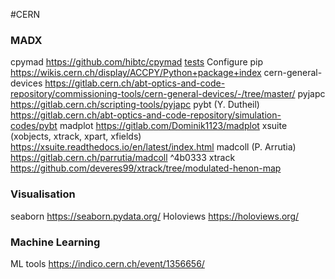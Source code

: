 #CERN 
### MADX
cpymad https://github.com/hibtc/cpymad [tests](https://github.com/MethodicalAcceleratorDesign/MAD-X/tree/master/tests)
Configure pip https://wikis.cern.ch/display/ACCPY/Python+package+index 
cern-general-devices https://gitlab.cern.ch/abt-optics-and-code-repository/commissioning-tools/cern-general-devices/-/tree/master/ 
pyjapc https://gitlab.cern.ch/scripting-tools/pyjapc 
pybt (Y. Dutheil) https://gitlab.cern.ch/abt-optics-and-code-repository/simulation-codes/pybt 
madplot https://gitlab.com/Dominik1123/madplot 
xsuite (xobjects, xtrack, xpart, xfields) https://xsuite.readthedocs.io/en/latest/index.html 
madcoll (P. Arrutia) https://gitlab.cern.ch/parrutia/madcoll  ^4b0333
xtrack https://github.com/deveres99/xtrack/tree/modulated-henon-map
### Visualisation
seaborn https://seaborn.pydata.org/
Holoviews https://holoviews.org/
### Machine Learning
ML tools https://indico.cern.ch/event/1356656/